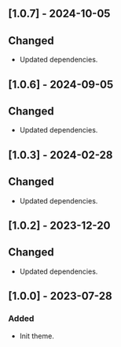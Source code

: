 <!--
http://keepachangelog.com/
`Added` for new features.
`Changed` for changes in existing functionality.
`Deprecated` for soon-to-be removed features.
`Removed` for now removed features.
`Fixed` for any bug fixes.
`Security` in case of vulnerabilities.
 -->

<!-- ## [Unreleased] -->

## [1.0.7] - 2024-10-05

## Changed

- Updated dependencies.

## [1.0.6] - 2024-09-05

## Changed

- Updated dependencies.

## [1.0.3] - 2024-02-28

## Changed

- Updated dependencies.

## [1.0.2] - 2023-12-20

## Changed

- Updated dependencies.

## [1.0.0] - 2023-07-28

### Added

- Init theme.
